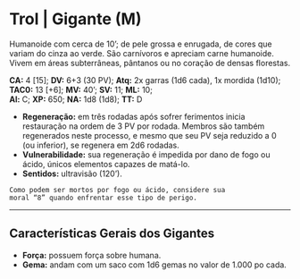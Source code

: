 # Trol | Gigante (M)

Humanoide com cerca de 10’; de pele grossa e enrugada, de cores que variam do cinza ao verde. São carnívoros e apreciam carne humanoide. Vivem em áreas subterrâneas, pântanos ou no coração de densas florestas.

**CA:** 4 [15]; **DV:** 6+3 (30 PV); **Atq:** 2x garras (1d6 cada), 1x mordida (1d10);  
**TAC0:** 13 [+6]; **MV:** 40’; **SV:** 11; **ML:** 10;  
**Al:** C; **XP:** 650; **NA:** 1d8 (1d8); **TT:** D

- **Regeneração:** em três rodadas após sofrer ferimentos inicia restauração na ordem de 3 PV por rodada. Membros são também regenerados neste processo, e mesmo que seu PV seja reduzido a 0 (ou inferior), se regenera em 2d6 rodadas.  
- **Vulnerabilidade:** sua regeneração é impedida por dano de fogo ou ácido, únicos elementos capazes de matá-lo.  
- **Sentidos:** ultravisão (120’).

````
Como podem ser mortos por fogo ou ácido, considere sua 
moral “8” quando enfrentar esse tipo de perigo.
````

---

## Características Gerais dos Gigantes

- **Força:** possuem força sobre humana.
- **Gema:** andam com um saco com 1d6 gemas no valor de 1.000 po cada.